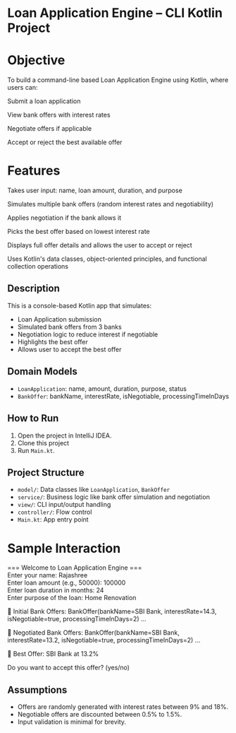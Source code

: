 # Loan Application Engine – CLI Kotlin Project

# Objective

To build a command-line based Loan Application Engine using Kotlin, where users can:

Submit a loan application

View bank offers with interest rates

Negotiate offers if applicable

Accept or reject the best available offer

# Features
Takes user input: name, loan amount, duration, and purpose

Simulates multiple bank offers (random interest rates and negotiability)

Applies negotiation if the bank allows it

Picks the best offer based on lowest interest rate

Displays full offer details and allows the user to accept or reject

Uses Kotlin's data classes, object-oriented principles, and functional collection operations

## Description

This is a console-based Kotlin app that simulates:

- Loan Application submission
- Simulated bank offers from 3 banks
- Negotiation logic to reduce interest if negotiable
- Highlights the best offer
- Allows user to accept the best offer

## Domain Models

- `LoanApplication`: name, amount, duration, purpose, status
- `BankOffer`: bankName, interestRate, isNegotiable, processingTimeInDays

## How to Run
1. Open the project in IntelliJ IDEA.
2. Clone this project
3. Run `Main.kt`.

## Project Structure
- `model/`: Data classes like `LoanApplication`, `BankOffer`
- `service/`: Business logic like bank offer simulation and negotiation
- `view/`: CLI input/output handling
- `controller/`: Flow control
- `Main.kt`: App entry point

# Sample Interaction
=== Welcome to Loan Application Engine === <br>
Enter your name: Rajashree <br>
Enter loan amount (e.g., 50000): 100000 <br>
Enter loan duration in months: 24 <br>
Enter purpose of the loan: Home Renovation

🏦 Initial Bank Offers:
BankOffer(bankName=SBI Bank, interestRate=14.3, isNegotiable=true, processingTimeInDays=2)
...

🤝 Negotiated Bank Offers:
BankOffer(bankName=SBI Bank, interestRate=13.2, isNegotiable=true, processingTimeInDays=2)
...

🌟 Best Offer:
SBI Bank at 13.2%

Do you want to accept this offer? (yes/no)


  ## Assumptions
- Offers are randomly generated with interest rates between 9% and 18%.
- Negotiable offers are discounted between 0.5% to 1.5%.
- Input validation is minimal for brevity.
